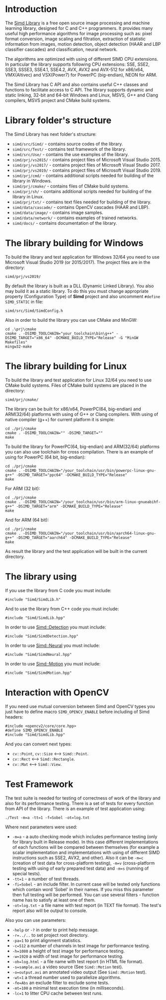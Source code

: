 Introduction
============

The [Simd Library](http://ermig1979.github.io/Simd) is a free open source image processing and machine learning library, designed for C and C++ programmers. 
It provides many useful high performance algorithms for image processing such as: 
pixel format conversion, image scaling and filtration, extraction of statistic information from images, motion detection,
object detection (HAAR and LBP classifier cascades) and classification, neural network.

The algorithms are optimized with using of different SIMD CPU extensions. 
In particular the library supports following CPU extensions: 
SSE, SSE2, SSE3, SSSE3, SSE4.1, SSE4.2, AVX, AVX2 and AVX-512 for x86/x64, VMX(Altivec) and VSX(Power7) for PowerPC (big-endian), NEON for ARM.

The Simd Library has C API and also contains useful C++ classes and functions to facilitate access to C API. 
The library supports dynamic and static linking, 32-bit and 64-bit Windows and Linux, 
MSVS, G++ and Clang compilers, MSVS project and CMake build systems.

Library folder's structure
==========================

The Simd Library has next folder's structure:

* `simd/src/Simd/` - contains source codes of the library.
* `simd/src/Test/` - contains test framework of the library.
* `simd/src/Use/` - contains the use examples of the library.
* `simd/prj/vs2015/` - contains project files of Microsoft Visual Studio 2015.
* `simd/prj/vs2017/` - contains project files of Microsoft Visual Studio 2017.
* `simd/prj/vs2019/` - contains project files of Microsoft Visual Studio 2019.
* `simd/prj/cmd/` - contains additional scripts needed for building of the library in Windows.
* `simd/prj/cmake/` - contains files of CMake build systems.
* `simd/prj/sh/` - contains additional scripts needed for building of the library in Linux.
* `simd/prj/txt/` - contains text files needed for building of the library.
* `simd/data/cascade/` - contains OpenCV cascades (HAAR and LBP).
* `simd/data/image/` - contains image samples.
* `simd/data/network/` - contains examples of trained networks.
* `simd/docs/` - contains documentation of the library.

The library building for Windows
================================

To build the library and test application for Windows 32/64 you need to use Microsoft Visual Studio 2019 (or 2015/2017). 
The project files are in the directory: 

`simd/prj/vs2019/`

By default the library is built as a DLL (Dynamic Linked Library).
You also may build it as a static library. 
To do this you must change appropriate property (Configuration Type) of **Simd** project and also uncomment `#define SIMD_STATIC` in file:

`simd/src/Simd/SimdConfig.h`

Also in order to build the library you can use CMake and MinGW:

    cd .\prj\cmake
    cmake . -DSIMD_TOOLCHAIN="your_toolchain\bin\g++" -DSIMD_TARGET="x86_64" -DCMAKE_BUILD_TYPE="Release" -G "MinGW Makefiles"
    mingw32-make

The library building for Linux
==============================

To build the library and test application for Linux 32/64 you need to use CMake build systems.
Files of CMake build systems are placed in the directory:

`simd/prj/cmake/`
	
The library can be built for x86/x64, PowerPC(64, big-endian) and ARM(32/64) platforms with using of G++ or Clang compilers.
With using of native compiler (g++) for current platform it is simple:

	cd ./prj/cmake
	cmake . -DSIMD_TOOLCHAIN="" -DSIMD_TARGET=""
	make
	
To build the library for PowerPC(64, big-endian) and ARM(32/64) platforms you can also use toolchain for cross compilation.
There is an example of using for PowerPC (64 bit, big-endian):

	cd ./prj/cmake
	cmake . -DSIMD_TOOLCHAIN="/your_toolchain/usr/bin/powerpc-linux-gnu-g++" -DSIMD_TARGET="ppc64" -DCMAKE_BUILD_TYPE="Release"
	make
	
For ARM (32 bit):

	cd ./prj/cmake
	cmake . -DSIMD_TOOLCHAIN="/your_toolchain/usr/bin/arm-linux-gnueabihf-g++" -DSIMD_TARGET="arm" -DCMAKE_BUILD_TYPE="Release"
	make
	
And for ARM (64 bit):

    cd ./prj/cmake
    cmake . -DSIMD_TOOLCHAIN="/your_toolchain/usr/bin/aarch64-linux-gnu-g++" -DSIMD_TARGET="aarch64" -DCMAKE_BUILD_TYPE="Release"
    make

As result the library and the test application will be built in the current directory.

The library using
=================

If you use the library from C code you must include:
	
    #include "Simd/SimdLib.h"

And to use the library from C++ code you must include:

    #include "Simd/SimdLib.hpp"

In order to use [Simd::Detection](http://ermig1979.github.io/Simd/help/struct_simd_1_1_detection.html) you must include:

    #include "Simd/SimdDetection.hpp"
	
In order to use [Simd::Neural](http://ermig1979.github.io/Simd/help/namespace_simd_1_1_neural.html) you must include:

    #include "Simd/SimdNeural.hpp"
	
In order to use [Simd::Motion](http://ermig1979.github.io/Simd/help/namespace_simd_1_1_motion.html) you must include:

    #include "Simd/SimdMotion.hpp"
	
Interaction with OpenCV
=======================

If you need use mutual conversion between Simd and OpenCV types you just have to define macro `SIMD_OPENCV_ENABLE` before including of Simd headers:
    
    #include <opencv2/core/core.hpp>
    #define SIMD_OPENCV_ENABLE
    #include "Simd/SimdLib.hpp"

And you can convert next types:
	
* `cv::Point`, `cv::Size` <--> `Simd::Point`.
* `cv::Rect` <--> `Simd::Rectangle`.
* `cv::Mat` <--> `Simd::View`.
	
Test Framework
==============

The test suite is needed for testing of correctness of work of the library and also for its performance testing.
There is a set of tests for every function from API of the library. 
There is an example of test application using:

	./Test -m=a -tt=1 -f=Sobel -ot=log.txt

Where next parameters were used:

* `-m=a` - a auto checking mode which includes performance testing (only for library built in Release mode). 
In this case different implementations of each functions will be compared between themselves 
(for example a scalar implementation and implementations with using of different SIMD instructions such as SSE2, AVX2, and other).
Also it can be `-m=c` (creation of test data for cross-platform testing), `-m=v` (cross-platform testing with using of early prepared test data)
and `-m=s` (running of special tests).
* `-tt=1` - a number of test threads.
* `-fi=Sobel` - an include filter. In current case will be tested only functions which contain word 'Sobel' in their names. 
If you miss this parameter then full testing will be performed.
You can use several filters - function name has to satisfy at least one of them.
* `-ot=log.txt` - a file name with test report (in TEXT file format). The test's report also will be output to console.
    
Also you can use parameters:

* `-help` or `-?` in order to print help message.
* `-r=../..` to set project root directory.
* `-pa=1` to print alignment statistics.
* `-c=512` a number of channels in test image for performance testing.
* `-h=1080` a height of test image for performance testing.
* `-w=1920` a width of test image for performance testing.
* `-oh=log.html` - a file name with test report (in HTML file format).	
* `-s=sample.avi` a video source (See `Simd::Motion` test).
* `-o=output.avi` an annotated video output (See `Simd::Motion` test).
* `-wt=1` a thread number used to parallelize algorithms.
* `-fe=Abs` an exclude filter to exclude some tests.
* `-mt=100` a minimal test execution time (in milliseconds).
* `-lc=1` to litter CPU cache between test runs.